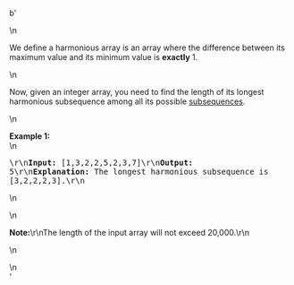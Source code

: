 b'<div class="question-description">\n<p><p>We define a harmonious array is an array where the difference between its maximum value and its minimum value is <b>exactly</b> 1.</p>\n<p>Now, given an integer array, you need to find the length of its longest harmonious subsequence among all its possible <a href="https://en.wikipedia.org/wiki/Subsequence">subsequences</a>.</p>\n<p><b>Example 1:</b><br/>\n<pre>\r\n<b>Input:</b> [1,3,2,2,5,2,3,7]\r\n<b>Output:</b> 5\r\n<b>Explanation:</b> The longest harmonious subsequence is [3,2,2,2,3].\r\n</pre>\n</p>\n<p><b>Note:</b>\r\nThe length of the input array will not exceed 20,000.\r\n</p>\n</p>\n</div>'